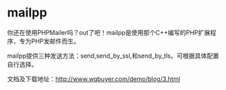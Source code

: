 mailpp
======

你还在使用PHPMailer吗？out了吧！mailpp是使用那个C++编写的PHP扩展程序，专为PHP发邮件而生。

mailpp提供三种发送方法：send,send_by_ssl,和send_by_tls。可根据具体配置自行选择。

文档及下载地址：http://www.wqbuyer.com/demo/blog/3.html
